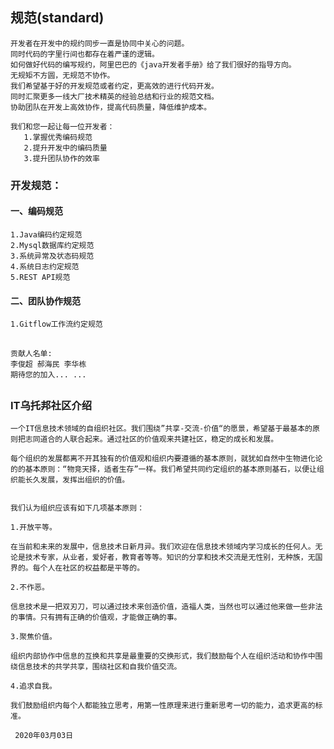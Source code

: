 ## 规范(standard)

    开发者在开发中的规约同步一直是协同中关心的问题。
    同时代码的字里行间也都存在着严谨的逻辑。
    如何做好代码的编写规约，阿里巴巴的《java开发者手册》给了我们很好的指导方向。
    无规矩不方圆，无规范不协作。
    我们希望基于好的开发规范或者约定，更高效的进行代码开发。
    同时汇聚更多一线大厂技术精英的经验总结和行业的规范文档。
    协助团队在开发上高效协作，提高代码质量，降低维护成本。

    我们和您一起让每一位开发者：
       1.掌握优秀编码规范
       2.提升开发中的编码质量
       3.提升团队协作的效率
 
 
### 开发规范：

#### 一、编码规范
    1.Java编码约定规范
    2.Mysql数据库约定规范
    3.系统异常及状态码规范
    4.系统日志约定规范
    5.REST API规范


#### 二、团队协作规范
    1.Gitflow工作流约定规范

##

    贡献人名单:
    李俊超 郝海民 李华栋
    期待您的加入... ...

##


### IT乌托邦社区介绍
    一个IT信息技术领域的自组织社区。我们围绕”共享-交流-价值“的愿景，希望基于最基本的原则把志同道合的人联合起来。通过社区的价值观来共建社区，稳定的成长和发展。

    每个组织的发展都离不开其独有的价值观和组织内要遵循的基本原则，就犹如自然中生物进化论的的基本原则：“物竞天择，适者生存”一样。我们希望共同约定组织的基本原则基石，以便让组织能长久发展，发挥出组织的价值。


    我们认为组织应该有如下几项基本原则：

    1.开放平等。

    在当前和未来的发展中，信息技术日新月异。我们欢迎在信息技术领域内学习成长的任何人。无论是技术专家，从业者，爱好者，教育者等等。知识的分享和技术交流是无性别，无种族，无国界的。每个人在社区的权益都是平等的。

    2.不作恶。

    信息技术是一把双刃刀，可以通过技术来创造价值，造福人类，当然也可以通过他来做一些非法的事情。只有拥有正确的价值观，才能做正确的事。

    3.聚焦价值。

    组织内部协作中信息的互换和共享是最重要的交换形式，我们鼓励每个人在组织活动和协作中围绕信息技术的共学共享，围绕社区和自我价值交流。

    4.追求自我。

    我们鼓励组织内每个人都能独立思考，用第一性原理来进行重新思考一切的能力，追求更高的标准。
    
     2020年03月03日
